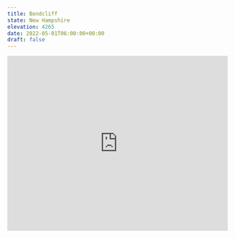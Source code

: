 ```yaml
---
title: Bondcliff 
state: New Hampshire
elevation: 4265
date: 2022-05-01T06:00:00+00:00
draft: false
---
```

<iframe class="alltrails" src="https://www.alltrails.com/widget/recording/afternoon-hike-at-mount-bond-and-the-cliffs-via-lincoln-woods-trail-0c5534f?u=i&sh=q5vqbr" width="100%" height="400" frameBorder="0" scrolling="no" marginHeight="0" marginWidth="0" title="AllTrails: Trail Guides and Maps for Hiking, Camping, and Running"></iframe>

